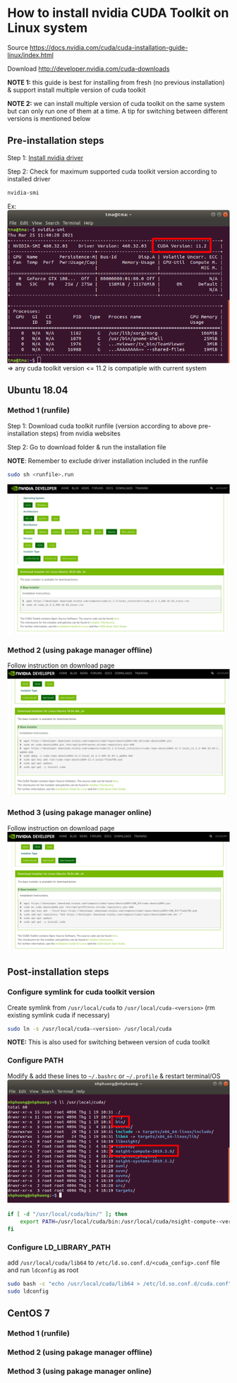 # How to install nvidia CUDA Toolkit on Linux system
Source https://docs.nvidia.com/cuda/cuda-installation-guide-linux/index.html

Download http://developer.nvidia.com/cuda-downloads

**NOTE 1:** this guide is best for installing from fresh (no previous installation) & support install multiple version of cuda toolkit

**NOTE 2:** we can install multiple version of cuda toolkit on the same system but can only run one of them at a time. A tip for switching between different versions is mentioned below

## Pre-installation steps
Step 1: [Install nvidia driver](../driver)

Step 2: Check for maximum supported cuda toolkit version according to installed driver
```sh
nvidia-smi
```
Ex:
![nvidia-smi](../images/nvidia_smi.png)
=> any cuda toolkit version <= 11.2 is compatiple with current system

## Ubuntu 18.04
### Method 1 (runfile)
Step 1: Download cuda toolkit runfile (version according to above pre-installation steps) from nvidia websites

Step 2: Go to download folder & run the installation file

**NOTE**: Remember to exclude driver installation included in the runfile
```sh
sudo sh <runfile>.run
```
![Cuda toolkit download page](../images/cuda_toolkit0.png)

### Method 2 (using pakage manager offline)
Follow instruction on download page
![Cuda toolkit download page](../images/cuda_toolkit1.png)

### Method 3 (using pakage manager online)
Follow instruction on download page
![Cuda toolkit download page](../images/cuda_toolkit2.png)

## Post-installation steps
### Configure symlink for cuda toolkit version
Create symlink from `/usr/local/cuda` to `/usr/local/cuda-<version>` (rm existing symlink cuda if necessary)
```sh
sudo ln -s /usr/local/cuda-<version> /usr/local/cuda
```
**NOTE:** This is also used for switching between version of cuda toolkit

### Configure PATH
Modify & add these lines to `~/.bashrc` or `~/.profile` & restart terminal/OS
![Cuda toolkit directory](../images/cuda_toolkit3.png)
```sh
if [ -d "/usr/local/cuda/bin/" ]; then
    export PATH=/usr/local/cuda/bin:/usr/local/cuda/nsight-compute-<version>${PATH:+:${PATH}}
fi
```
### Configure LD_LIBRARY_PATH
add `/usr/local/cuda/lib64` to `/etc/ld.so.conf.d/<cuda_config>.conf` file and run `ldconfig` as root
```sh
sudo bash -c "echo /usr/local/cuda/lib64 > /etc/ld.so.conf.d/cuda.conf"
sudo ldconfig
```

## CentOS 7
### Method 1 (runfile)

### Method 2 (using pakage manager offline)

### Method 3 (using pakage manager online)
